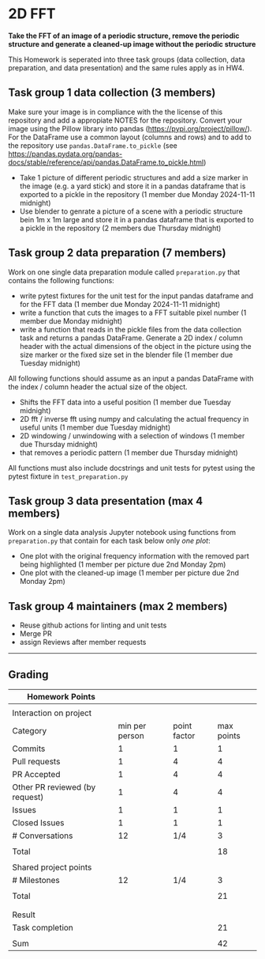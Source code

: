 # 2D FFT

**Take the FFT of an image of a periodic structure, remove the periodic structure and generate a cleaned-up image without the periodic structure**

This Homework is seperated into three task groups (data collection, data preparation, and data presentation) and the same rules apply as in HW4.

## Task group 1 data collection (3 members)
Make sure your image is in compliance with the the license of this repository and add a appropiate NOTES for the repository.
Convert your image using the Pillow library into pandas (https://pypi.org/project/pillow/).
For the DataFrame use a common layout (columns and rows) and to add to the repository use `pandas.DataFrame.to_pickle` (see https://pandas.pydata.org/pandas-docs/stable/reference/api/pandas.DataFrame.to_pickle.html)
- Take 1 picture of different periodic structures and add a size marker in the image (e.g. a yard stick) and store it in a pandas dataframe that is exported to a pickle in the repository (1 member due Monday 2024-11-11 midnight)
- Use blender to genrate a picture of a scene with a periodic structure bein 1m x 1m large and store it in a pandas dataframe that is exported to a pickle in the repository (2 members due Thursday midnight)

## Task group 2 data preparation (7 members)
Work on one single data preparation module called `preparation.py`  that contains the following functions:
- write pytest fixtures for the unit test for the input pandas dataframe and for the FFT data (1 member due Monday 2024-11-11 midnight)
- write a function that cuts the images to a FFT suitable pixel number (1 member due Monday midnight)
- write a function that reads in the pickle files from the data collection task and returns a pandas DataFrame.
Generate a 2D index / column header with the actual dimensions of the object in the picture using the size marker or the fixed size set in the blender file (1 member due Tuesday midnight)
  
All following functions should assume as an input a pandas DataFrame with the index / column header the actual size of the object.
- Shifts the FFT data into a useful position  (1 member due Tuesday midnight)
- 2D fft / inverse fft using numpy and calculating the actual frequency in useful units (1 member due Tuesday midnight)
- 2D windowing / unwindowing with a selection of windows (1 member due Thursday midnight)
- that removes a periodic pattern (1 member due Thursday midnight)

All functions must also include docstrings and unit tests for pytest using the pytest fixture in `test_preparation.py`

## Task group 3 data presentation (max 4 members)
Work on a single data analysis Jupyter notebook using functions from `preparation.py` that contain for each task below only *one plot*:

- One plot with the original frequency information with the removed part being highlighted (1 member per picture due 2nd Monday 2pm)
- One plot with the cleaned-up image (1 member per picture due 2nd Monday 2pm)

## Task group 4 maintainers (max 2 members)
- Reuse github actions for linting and unit tests
- Merge PR
- assign Reviews after member requests
  
---
## Grading

| Homework Points                  |                |              |            |
| -------------------------------- | -------------- | ------------ | ---------- |
|                                  |                |              |            |
| Interaction on project           |                |              |            |
| Category                         | min per person | point factor | max points |
| Commits                          | 1              | 1            | 1          |
| Pull requests                    | 1              | 4            | 4          |
| PR Accepted                      | 1              | 4            | 4          |
| Other PR reviewed (by request)   | 1              | 4            | 4          |     
| Issues                           | 1              | 1            | 1          | 
| Closed Issues                    | 1              | 1            | 1          |
| \# Conversations                 | 12             | 1/4          | 3          |
|                                  |                |              |            |
| Total                            |                |              | 18         |
|                                  |                |              |            |
| Shared project points            |                |              |            |
| \# Milestones                    | 12             | 1/4          | 3          |
|                                  |                |              |            |
| Total                            |                |              | 21         |
|                                  |                |              |            |
|                                  |                |              |            |
| Result                           |                |              |            |
| Task completion                  |                |              | 21         |
|                                  |                |              |            |
| Sum                              |                |              | 42         |
